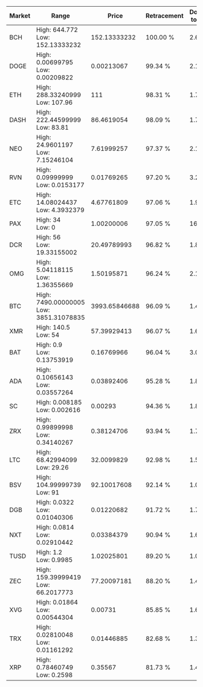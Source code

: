 | Market | Range | Price| Retracement | Doubles to 50% |
| --- | --- | --- | --- | --- |
| BCH | High: 644.772<br />Low: 152.13333232 | 152.13333232 | 100.00 % | 2.62 |
| DOGE | High: 0.00699795<br />Low: 0.00209822 | 0.00213067 | 99.34 % | 2.13 |
| ETH | High: 288.33240999<br />Low: 107.96 | 111 | 98.31 % | 1.79 |
| DASH | High: 222.44599999<br />Low: 83.81 | 86.4619054 | 98.09 % | 1.77 |
| NEO | High: 24.9601197<br />Low: 7.15246104 | 7.61999257 | 97.37 % | 2.11 |
| RVN | High: 0.09999999<br />Low: 0.0153177 | 0.01769265 | 97.20 % | 3.26 |
| ETC | High: 14.08024437<br />Low: 4.3932379 | 4.67761809 | 97.06 % | 1.97 |
| PAX | High: 34<br />Low: 0 | 1.00200006 | 97.05 % | 16.97 |
| DCR | High: 56<br />Low: 19.33155002 | 20.49789993 | 96.82 % | 1.84 |
| OMG | High: 5.04118115<br />Low: 1.36355669 | 1.50195871 | 96.24 % | 2.13 |
| BTC | High: 7490.00000005<br />Low: 3851.31078835 | 3993.65846688 | 96.09 % | 1.42 |
| XMR | High: 140.5<br />Low: 54 | 57.39929413 | 96.07 % | 1.69 |
| BAT | High: 0.9<br />Low: 0.13753919 | 0.16769966 | 96.04 % | 3.09 |
| ADA | High: 0.10656143<br />Low: 0.03557264 | 0.03892406 | 95.28 % | 1.83 |
| SC | High: 0.008185<br />Low: 0.002616 | 0.00293 | 94.36 % | 1.84 |
| ZRX | High: 0.99899998<br />Low: 0.34140267 | 0.38124706 | 93.94 % | 1.76 |
| LTC | High: 68.42994099<br />Low: 29.26 | 32.0099829 | 92.98 % | 1.53 |
| BSV | High: 104.99999739<br />Low: 91 | 92.10017608 | 92.14 % | 1.06 |
| DGB | High: 0.0322<br />Low: 0.01040306 | 0.01220682 | 91.72 % | 1.75 |
| NXT | High: 0.0814<br />Low: 0.02910442 | 0.03384379 | 90.94 % | 1.63 |
| TUSD | High: 1.2<br />Low: 0.9985 | 1.02025801 | 89.20 % | 1.08 |
| ZEC | High: 159.39999419<br />Low: 66.2017773 | 77.20097181 | 88.20 % | 1.46 |
| XVG | High: 0.01864<br />Low: 0.00544304 | 0.00731 | 85.85 % | 1.65 |
| TRX | High: 0.02810048<br />Low: 0.01161292 | 0.01446885 | 82.68 % | 1.37 |
| XRP | High: 0.78460749<br />Low: 0.2598 | 0.35567 | 81.73 % | 1.47 |
